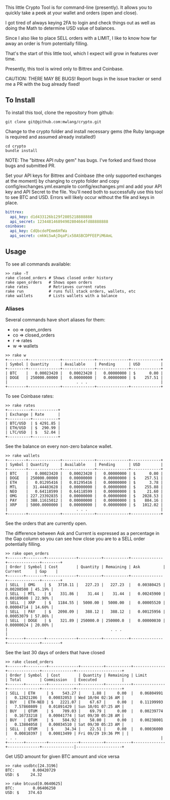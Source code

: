 This little Crypto Tool is for command-line (presently).  It allows you to quickly take a peek at your wallet and orders (open and close).

I got tired of always keying 2FA to login and check things out as well as doing the Math to determine USD value of balances.

Since I also like to place SELL orders with a LIMIT, I like to know how far away an order is from potentially filling.

That's the start of this little tool, which I expect will grow in features over time.

Presently, this tool is wired only to Bittrex and Coinbase.  

CAUTION:  THERE MAY BE BUGS!  Report bugs in the issue tracker or send me a PR with the bug already fixed!

## To Install

To install this tool, clone the repository from github:

~~~
git clone git@github.com:mwlang/crypto.git
~~~

Change to the crypto folder and install necessary gems (the Ruby language is required and assumed already installed!)

~~~
cd crypto
bundle install
~~~
NOTE:  The "bittrex API ruby gem" has bugs.  I've forked and fixed those bugs and submitted PR.

Set your API keys for Bittrex and Coinbase (the only supported exchanges at the moment) by changing to crypto folder and copy config/exchanges.yml.example to config/exchanges.yml and add your API key and API Secret to the file.  You'll need both to successfully use this tool to see BTC and USD.  Errors will likely occur without the file and keys in place.

~~~YAML
bittrex:
  api_key: d1d433126b129f2805218888888
  api_secret: 123448146894902804664fd88888888
coinbase:
  api_key: CdQbcdePEmm6HfWa
  api_secret: cmkWiSwAjDqaPix58ASBCDPFEEPiM6AmL
~~~

## Usage

To see all commands available:

~~~
>> rake -T
rake closed_orders # Shows closed order history
rake open_orders   # Shows open orders
rake rates         # Retrieves current rates
rake run           # runs full stack orders, wallets, etc
rake wallets       # Lists wallets with a balance
~~~

### Aliases

Several commands have short aliases for them:

* oo => open_orders
* co => closed_orders
* r => rates
* w => wallets

~~~
>> rake w
+--------+--------------+--------------+--------------+-------------+
| Symbol | Quantity     | Available    | Pending      | USD         |
+--------+--------------+--------------+--------------+-------------+
| BTC    |   0.00023420 |   0.00023420 |   0.00000000 | $      0.00 |
| DOGE   | 250000.00000 |   0.00000000 |   0.00000000 | $    257.51 |
|                              . . .                                |
+--------+--------------+--------------+--------------+-------------+
~~~

To see Coinbase rates:
~~~
>> rake rates
+----------+-----------+
| Exchange | Rate      |
+----------+-----------+
| BTC/USD  | $ 4291.85 |
| ETH/USD  | $  290.99 |
| LTC/USD  | $   52.04 |
+----------+-----------+
~~~

See the balance on every non-zero balance wallet.
~~~
>> rake wallets
+--------+--------------+--------------+--------------+-------------+
| Symbol | Quantity     | Available    | Pending      | USD         |
+--------+--------------+--------------+--------------+-------------+
| BTC    |   0.00023420 |   0.00023420 |   0.00000000 | $      0.00 |
| DOGE   | 250000.00000 |   0.00000000 |   0.00000000 | $    257.51 |
| ETH    |   0.01295416 |   0.01295416 |   0.00000000 | $      3.78 |
| MTL    |  31.44483628 |   0.00000000 |   0.00000000 | $    255.88 |
| NEO    |   0.64118599 |   0.64118599 |   0.00000000 | $     21.60 |
| OMG    | 227.23392835 |   0.00000000 |   0.00000000 | $   2028.53 |
| PAY    | 388.11615012 |   0.00000000 |   0.00000000 | $    884.16 |
| XRP    | 5000.0000000 |   0.00000000 |   0.00000000 | $   1012.02 |
|                              . . .                                |
+--------+--------------+--------------+--------------+-------------+
~~~

See the orders that are currently open.

The difference between Ask and Current is expressed as a percentage in the Gap column so you can see how close you are to a SELL order potentially filling.

~~~
>> rake open_orders
+-------+--------+-------------+----------+-----------+--------------+--------------+--------+
| Order | Symbol | Cost        | Quantity | Remaining | Ask          | Current      | Gap    |
+-------+--------+-------------+----------+-----------+--------------+--------------+--------+
| SELL  | OMG    | $   3710.11 |   227.23 |   227.23  |   0.00380425 |   0.00208500 | 45.19% |
| SELL  | MTL    | $    331.86 |    31.44 |    31.44  |   0.00245900 |   0.00189600 | 22.90% |
| SELL  | XRP    | $   1184.55 |  5000.00 |  5000.00  |   0.00005520 |   0.00004714 | 14.60% |
| SELL  | PAY    | $   2098.09 |   388.12 |   388.12  |   0.00125956 |   0.00053079 | 57.86% |
| SELL  | DOGE   | $    321.89 | 250000.0 | 250000.0  |   0.00000030 |   0.00000024 | 20.00% |
|                                             . . .                                          |
+-------+--------+-------------+----------+-----------+--------------+--------------+--------+
~~~

See the last 30 days of orders that have closed
~~~
>> rake closed_orders
+-------+---------+-------------+----------+-----------+--------------+--------------+--------------+--------------------+
| Order | Symbol  | Cost        | Quantity | Remaining | Limit        | Total        | Commission   | Executed           |
+-------+---------+-------------+----------+-----------+--------------+--------------+--------------+--------------------+
| SELL  | ETH     | $    543.27 |     1.88 |     0.00  |   0.06804991 |   0.12821286 |   0.00032053 | Wed 10/04 02:16 AM |
| BUY   | ETH-NEO | $   2221.07 |    67.67 |     0.00  |   0.11199993 |   7.57860809 |   0.01891429 | Sun 10/01 07:25 AM |
| BUY   | QTUM    | $    709.03 |    69.79 |     0.00  |   0.00239774 |   0.16733218 |   0.00041774 | Sat 09/30 05:28 AM |
| BUY   | QTUM    | $    584.92 |    58.00 |     0.00  |   0.00238001 |   0.13804058 |   0.00034510 | Sat 09/30 05:23 AM |
| SELL  | QTUM    | $     34.34 |    22.51 |     0.00  |   0.00036000 |   0.00810397 |   0.00013499 | Fri 09/29 19:36 PM | |                                                    . . .                                                               |
+-------+---------+-------------+----------+-----------+--------------+--------------+--------------|--------------------+
~~~

Get USD amount for given BTC amount and vice versa

~~~
>> rake usdbtc[24.3196]
BTC:        0.00420729
USD: $     24.32

>> rake btcusd[0.0640625]
BTC:        0.06406250
USD: $    374.63
~~~
